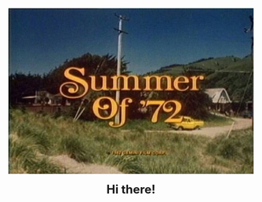 <p align="center">
  <img src="https://raw.githubusercontent.com/F1umen/F1umen/main/d4a4fa1ffeb1d9d2d4087102a9a9e33b.jpg" width="500"><br>
<div style="text-align: center;">
  <span style="font-weight: bold; font-size: 24px;">Hi there!</span>
</div>

</p>

